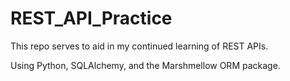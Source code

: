 # REST_API_Practice
This repo serves to aid in my continued learning of REST APIs.

Using Python, SQLAlchemy, and the Marshmellow ORM package.
